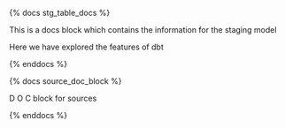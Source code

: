 {% docs stg_table_docs %}

This is a docs block which contains the information for the staging model

Here we have explored the features of dbt 


{% enddocs %}



{% docs source_doc_block %}

D
O
C
block for sources



{% enddocs %}